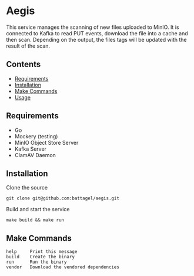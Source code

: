 # Aegis

This service manages the scanning of new files uploaded to MinIO. It is connected to Kafka to read PUT events, download the file into a cache and then scan. Depending on the output, the files tags will be updated with the result of the scan.

## Contents

- [Requirements](#requirements)
- [Installation](#installation)
- [Make Commands](#make-commands)
- [Usage](#usage)

## Requirements

- Go
- Mockery (testing)
- MinIO Object Store Server
- Kafka Server
- ClamAV Daemon

## Installation

Clone the source

```
git clone git@github.com:battagel/aegis.git
```

Build and start the service

```
make build && make run
```

## Make Commands

```
help     Print this message
build    Create the binary
run      Run the binary
vendor   Download the vendored dependencies
```
